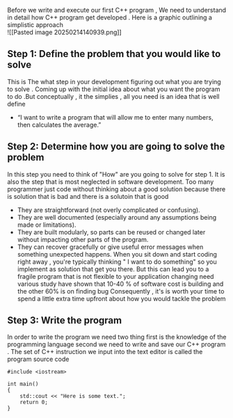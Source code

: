 Before we write and execute our first C++ program , We need to understand in detail how C++ program get developed . Here is a graphic outlining a simplistic  approach  
![[Pasted image 20250214140939.png]] 
## Step 1: Define the problem that you would like to solve 
This is The what step in your development  figuring out what you are  trying to solve . Coming up  with the initial idea about what you want the program to do .But conceptually , it the simplies , all you need is an idea that is well define  
- “I want to write a program that will allow me to enter many numbers, then calculates the average.”   
## Step 2: Determine how you are going to solve the problem 
In this step you need to think of "How" are you going to solve for step  1. It is also the step that is most neglected in software development. Too many programmer just code without thinking about a good solution because there is solution that is bad and there is a solutoin that is good 
- They are straightforward (not overly complicated or confusing). 
-  They are well documented (especially around any assumptions being made or limitations).
- They are built modularly, so parts can be reused or changed later without impacting other parts of the program.
- They can recover gracefully or give useful error messages when something unexpected happens.
When you sit down and start coding right away , you're typically thinking " I want to do something" so you implement as solution that get you there. But this can lead you to  a fragile program that is not flexible to your application changing need 
various study have shown that 10-40 % of software cost is building and the other 60% is on finding bug 
Consequently , it's is worth your time to spend a little extra time upfront about how you would tackle the problem  
## Step 3: Write the program 
In order to write the program  we need two thing first is the  knowledge of the programming language second we need to write and save our C++ program . The set of C++ instruction we input into the text editor is called the program source code  
```
#include <iostream>

int main()
{
    std::cout << "Here is some text.";
    return 0;
}
```